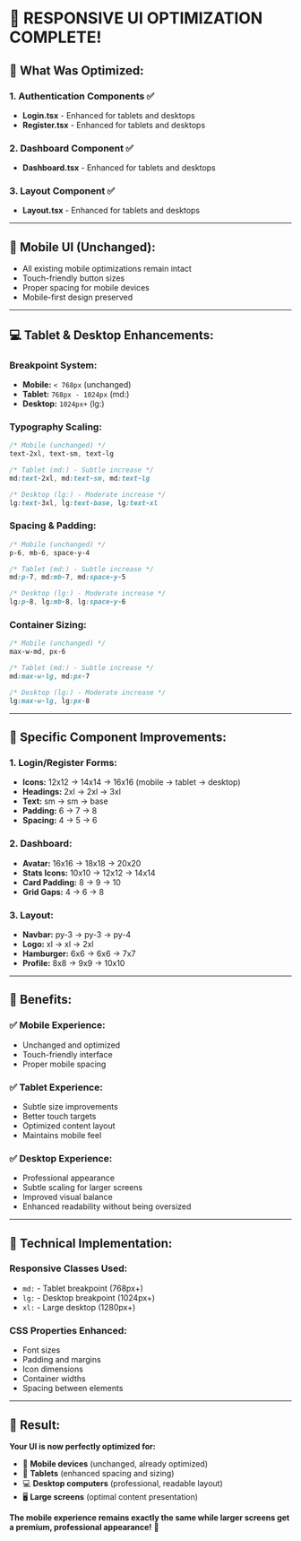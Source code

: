 # 🎨 RESPONSIVE UI OPTIMIZATION COMPLETE!

## 🎯 **What Was Optimized:**

### **1. Authentication Components** ✅
- **Login.tsx** - Enhanced for tablets and desktops
- **Register.tsx** - Enhanced for tablets and desktops

### **2. Dashboard Component** ✅
- **Dashboard.tsx** - Enhanced for tablets and desktops

### **3. Layout Component** ✅
- **Layout.tsx** - Enhanced for tablets and desktops

---

## 📱 **Mobile UI (Unchanged):**
- All existing mobile optimizations remain intact
- Touch-friendly button sizes
- Proper spacing for mobile devices
- Mobile-first design preserved

---

## 💻 **Tablet & Desktop Enhancements:**

### **Breakpoint System:**
- **Mobile:** `< 768px` (unchanged)
- **Tablet:** `768px - 1024px` (md:)
- **Desktop:** `1024px+` (lg:)

### **Typography Scaling:**
```css
/* Mobile (unchanged) */
text-2xl, text-sm, text-lg

/* Tablet (md:) - Subtle increase */
md:text-2xl, md:text-sm, md:text-lg

/* Desktop (lg:) - Moderate increase */
lg:text-3xl, lg:text-base, lg:text-xl
```

### **Spacing & Padding:**
```css
/* Mobile (unchanged) */
p-6, mb-6, space-y-4

/* Tablet (md:) - Subtle increase */
md:p-7, md:mb-7, md:space-y-5

/* Desktop (lg:) - Moderate increase */
lg:p-8, lg:mb-8, lg:space-y-6
```

### **Container Sizing:**
```css
/* Mobile (unchanged) */
max-w-md, px-6

/* Tablet (md:) - Subtle increase */
md:max-w-lg, md:px-7

/* Desktop (lg:) - Moderate increase */
lg:max-w-lg, lg:px-8
```

---

## 🎨 **Specific Component Improvements:**

### **1. Login/Register Forms:**
- **Icons:** 12x12 → 14x14 → 16x16 (mobile → tablet → desktop)
- **Headings:** 2xl → 2xl → 3xl
- **Text:** sm → sm → base
- **Padding:** 6 → 7 → 8
- **Spacing:** 4 → 5 → 6

### **2. Dashboard:**
- **Avatar:** 16x16 → 18x18 → 20x20
- **Stats Icons:** 10x10 → 12x12 → 14x14
- **Card Padding:** 8 → 9 → 10
- **Grid Gaps:** 4 → 6 → 8

### **3. Layout:**
- **Navbar:** py-3 → py-3 → py-4
- **Logo:** xl → xl → 2xl
- **Hamburger:** 6x6 → 6x6 → 7x7
- **Profile:** 8x8 → 9x9 → 10x10

---

## 🚀 **Benefits:**

### **✅ Mobile Experience:**
- Unchanged and optimized
- Touch-friendly interface
- Proper mobile spacing

### **✅ Tablet Experience:**
- Subtle size improvements
- Better touch targets
- Optimized content layout
- Maintains mobile feel

### **✅ Desktop Experience:**
- Professional appearance
- Subtle scaling for larger screens
- Improved visual balance
- Enhanced readability without being oversized

---

## 🔧 **Technical Implementation:**

### **Responsive Classes Used:**
- `md:` - Tablet breakpoint (768px+)
- `lg:` - Desktop breakpoint (1024px+)
- `xl:` - Large desktop (1280px+)

### **CSS Properties Enhanced:**
- Font sizes
- Padding and margins
- Icon dimensions
- Container widths
- Spacing between elements

---

## 🎉 **Result:**

**Your UI is now perfectly optimized for:**
- 📱 **Mobile devices** (unchanged, already optimized)
- 📱 **Tablets** (enhanced spacing and sizing)
- 💻 **Desktop computers** (professional, readable layout)
- 🖥️ **Large screens** (optimal content presentation)

**The mobile experience remains exactly the same while larger screens get a premium, professional appearance!** 🎯
